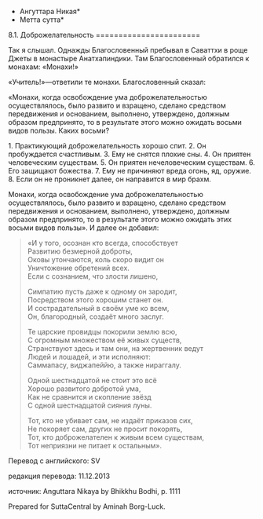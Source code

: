 * Ангуттара Никая*
* Метта сутта*

8\.1\. Доброжелательность
\=\=\=\=\=\=\=\=\=\=\=\=\=\=\=\=\=\=\=\=\=\=\=

Так я слышал\. Однажды Благословенный пребывал в Саваттхи в роще Джеты в монастыре Анатхапиндики\. Там Благословенный обратился к монахам: «Монахи\!»

«Учитель\!»—ответили те монахи\. Благословенный сказал:

«Монахи, когда освобождение ума доброжелательностью осуществлялось, было развито и взращено, сделано средством передвижения и основанием, выполнено, утверждено, должным образом предпринято, то в результате этого можно ожидать восьми видов пользы\. Каких восьми?

1\. Практикующий доброжелательность хорошо спит\.
2\. Он пробуждается счастливым\.
3\. Ему не снятся плохие сны\.
4\. Он приятен человеческим существам\.
5\. Он приятен нечеловеческим существам\.
6\. Его защищают божества\.
7\. Ему не причиняют вреда огонь, яд, оружие\.
8\. Если он не проникнет далее, он направится в мир брахм\.

Монахи, когда освобождение ума доброжелательностью осуществлялось, было развито и взращено, сделано средством передвижения и основанием, выполнено, утверждено, должным образом предпринято, то в результате этого можно ожидать этих восьми видов пользы»\. И далее он добавил:

> «И у того, осознан кто всегда, способствует  
> Развитию безмерной доброты,  
> Оковы утончаются, коль скоро видит он  
> Уничтожение обретений всех\.  
> Если с сознанием, что злости лишено,  
>   
> Симпатию пусть даже к одному он зародит,  
> Посредством этого хорошим станет он\.  
> И сострадательный в своём уме ко всем,  
> Он, благородный, создаёт много заслуг\.  
>   
> Те царские провидцы покорили землю всю,  
> С огромным множеством её живых существ,  
> Странствуют здесь и там они, на жертвенник ведут  
> Людей и лошадей, и эти исполняют:  
> Саммапасу, виджапеййю, а также нираггалу\.  
>   
> Одной шестнадцатой не стоит это всё  
> Хорошо развитого добротой ума,  
> Как не сравнится и скопление звёзд  
> С одной шестнадцатой сияния луны\.  
>   
> Тот, кто не убивает сам, не издаёт приказов сих,  
> Не покоряет сам, других не просит покорять,  
> Тот, кто доброжелателен к живым всем существам,  
> Тот неприязни не питает к остальным»\.

Перевод с английского: SV

редакция перевода: 11\.12\.2013

источник: Anguttara Nikaya by Bhikkhu Bodhi, p\. 1111

Prepared for SuttaCentral by Aminah Borg\-Luck\.